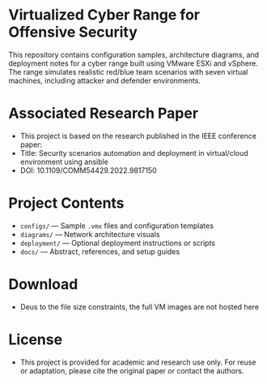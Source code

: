 # Virtualized Cyber Range for Offensive Security

This repository contains configuration samples, architecture diagrams, and deployment notes for a cyber range built using VMware ESXi and vSphere. The range simulates realistic red/blue team scenarios with seven virtual machines, including attacker and defender environments.

# Associated Research Paper
- This project is based on the research published in the IEEE conference paper:
- Title: Security scenarios automation and deployment in virtual/cloud environment using ansible
- DOI: 10.1109/COMM54429.2022.9817150

# Project Contents
- `configs/` — Sample `.vmx` files and configuration templates
- `diagrams/` — Network architecture visuals
- `deployment/` — Optional deployment instructions or scripts
- `docs/` — Abstract, references, and setup guides

# Download
- Deus to the file size constraints, the full VM images are not hosted here



# License
- This project is provided for academic and research use only. For reuse or adaptation, please cite the original paper or contact the authors.
